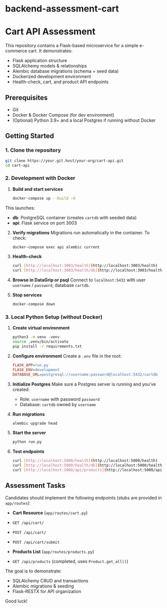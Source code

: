 # backend-assessment-cart

# Cart API Assessment

This repository contains a Flask-based microservice for a simple e-commerce cart. It demonstrates:

- Flask application structure
- SQLAlchemy models & relationships
- Alembic database migrations (schema + seed data)
- Dockerized development environment
- Health-check, cart, and product API endpoints

## Prerequisites

- Git
- Docker & Docker Compose (for dev environment)
- (Optional) Python 3.9+ and a local Postgres if running without Docker

## Getting Started

### 1. Clone the repository

```bash
git clone https://your.git.host/your-org/cart-api.git
cd cart-api
```

### 2. Development with Docker

1. **Build and start services**

   ```bash
   docker-compose up --build -d
   ```

This launches:

- **db**: PostgreSQL container (creates `cartdb` with seeded data)
- **api**: Flask service on port 3003

2. **Verify migrations**
   Migrations run automatically in the container. To check:

   ```bash
   docker-compose exec api alembic current
   ```

3. **Health-check**

   ```bash
   curl [http://localhost:3003/health](http://localhost:3003/health)
   curl [http://localhost:3003/health/db](http://localhost:3003/health/db)
   ```

4. **Browse in DataGrip or psql**
   Connect to `localhost:5432` with user `username` / `password`, database `cartdb`.

5. **Stop services**

   ```bash
   docker-compose down
   ```

### 3. Local Python Setup (without Docker)

1. **Create virtual environment**

   ```bash
   python3 -m venv .venv
   source .venv/bin/activate
   pip install -r requirements.txt
   ```

2. **Configure environment**
   Create a `.env` file in the root:

   ```ini
   FLASK_APP=run.py
   FLASK_ENV=development
   DATABASE_URL=postgresql://username:password@localhost:5432/cartdb
   ```

3. **Initialize Postgres**
   Make sure a Postgres server is running and you’ve created:

   - Role: `username` with password `password`
   - Database: `cartdb` owned by `username`

4. **Run migrations**

   ```bash
   alembic upgrade head
   ```

5. **Start the server**

   ```bash
   python run.py
   ```

6. **Test endpoints**

   ```bash
   curl [http://localhost:5000/health](http://localhost:5000/health)
   curl [http://localhost:5000/health/db](http://localhost:5000/health/db)
   curl [http://localhost:5000/api/products](http://localhost:5000/api/products)
   ```

## Assessment Tasks

Candidates should implement the following endpoints (stubs are provided in `app/routes`):

- **Cart Resource** (`app/routes/cart.py`)
- `GET /api/cart/`
- `POST /api/cart/`
- `POST /api/cart/submit`

- **Products List** (`app/routes/products.py`)
- `GET /api/products` (completed, uses `Product.get_all()`)

The goal is to demonstrate:

- SQLAlchemy CRUD and transactions
- Alembic migrations & seeding
- Flask-RESTX for API organization

Good luck!

